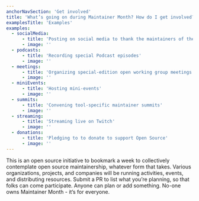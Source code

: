 ```yaml
---
anchorNavSection: 'Get involved'
title: 'What’s going on during Maintainer Month? How do I get involved?'
examplesTitle: 'Examples'
examples:
  - socialMedia:
      - title: 'Posting on social media to thank the maintainers of their'
      - image: ''
  - podcasts:
      - title: 'Recording special Podcast episodes'
      - image: ''
  - meetings:
      - title: 'Organizing special-edition open working group meetings'
      - image: ''
  - miniEvents:
      - title: 'Hosting mini-events'
      - image: ''
  - summits:
      - title: 'Convening tool-specific maintainer summits'
      - image: ''
  - streaming:
      - title: 'Streaming live on Twitch'
      - image: ''
  - donations:
      - title: 'Pledging to to donate to support Open Source'
      - image: ''
---
```


This is an open source initiative to bookmark a week to collectively contemplate open source maintainership, whatever form that takes. Various organizations, projects, and companies will be running activities, events, and distributing resources. Submit a PR to list what you’re planning, so that folks can come participate. Anyone can plan or add something. No-one owns Maintainer Month - it’s for everyone.
